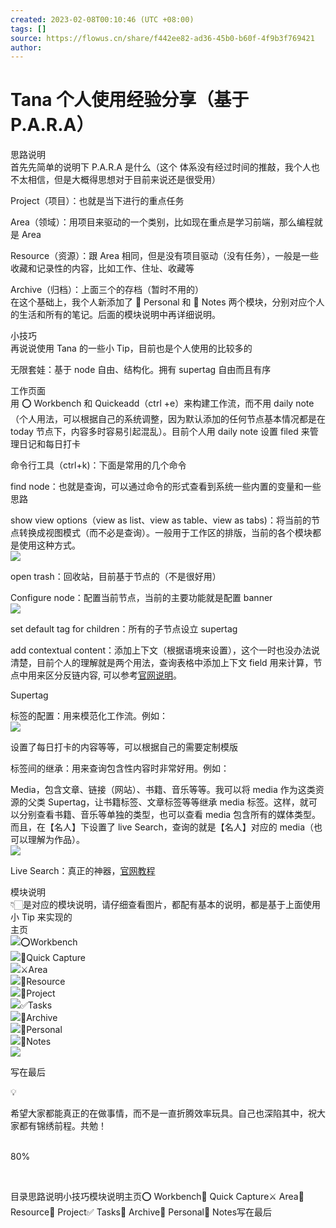 ```yaml
---
created: 2023-02-08T00:10:46 (UTC +08:00)
tags: []
source: https://flowus.cn/share/f442ee82-ad36-45b0-b60f-4f9b3f769421
author: 
---
```


# Tana 个人使用经验分享（基于 P.A.R.A）

思路说明  
首先先简单的说明下 P.A.R.A 是什么（这个 体系没有经过时间的推敲，我个人也不太相信，但是大概得思想对于目前来说还是很受用）  

Project（项目）：也就是当下进行的重点任务  

Area（领域）：用项目来驱动的一个类别，比如现在重点是学习前端，那么编程就是 Area  

Resource（资源）：跟 Area 相同，但是没有项目驱动（没有任务），一般是一些收藏和记录性的内容，比如工作、住址、收藏等  

Archive（归档）：上面三个的存档（暂时不用的）  
在这个基础上，我个人新添加了 ​​🐷​​ Personal 和 ​​🙌​​ Notes 两个模块，分别对应个人的生活和所有的笔记。后面的模块说明中再详细说明。  

小技巧  
再说说使用 Tana 的一些小 Tip，目前也是个人使用的比较多的  

无限套娃：基于 node 自由、结构化。拥有 supertag 自由而且有序  

工作页面  
用 ​​⭕​​ Workbench 和 Quickeadd（ctrl +e）来构建工作流，而不用 daily note（个人用法，可以根据自己的系统调整，因为默认添加的任何节点基本情况都是在 today 节点下，内容多时容易引起混乱）。目前个人用 daily note 设置 filed 来管理日记和每日打卡  

命令行工具（ctrl+k)：下面是常用的几个命令  

find node：也就是查询，可以通过命令的形式查看到系统一些内置的变量和一些思路  

show view options（view as list、view as table、view as tabs)：将当前的节点转换成视图模式（而不必是查询）。一般用于工作区的排版，当前的各个模块都是使用这种方式。  
![](https://cdn.flowus.cn/oss/57f387c9-c1d3-42ec-96e3-71c83bb0c080/image.png?time=1675784700&token=313827b0df48f9ef0bca6b8c3a90dc0c)

open trash：回收站，目前基于节点的（不是很好用）  

Configure node：配置当前节点，当前的主要功能就是配置 banner  
![](https://cdn.flowus.cn/oss/6d42a919-9d7b-448b-b338-e257ad55ee9d/image.png?time=1675784700&token=fa1dc745af4b5588ff614bd5215d86bb)

set default tag for children：所有的子节点设立 supertag  

add contextual content：添加上下文（根据语境来设置），这个一时也没办法说清楚，目前个人的理解就是两个用法，查询表格中添加上下文 field 用来计算，节点中用来区分反链内容, 可以参考[官网说明](https://help.tana.inc/contextual-content.html)。  

Supertag  

标签的配置：用来模范化工作流。例如：  
![](https://cdn.flowus.cn/oss/2a86490c-67f3-44d7-b983-d1b410ec00a1/image.png?time=1675784700&token=05e2bd3b8a5a23d4f599176aca4c9b76)

设置了每日打卡的内容等等，可以根据自己的需要定制模版  

标签间的继承：用来查询包含性内容时非常好用。例如：  

Media，包含文章、链接（网站）、书籍、音乐等等。我可以将 media 作为这类资源的父类 Supertag，让书籍标签、文章标签等等继承 media 标签。这样，就可以分别查看书籍、音乐等单独的类型，也可以查看 media 包含所有的媒体类型。而且，在【名人】下设置了 live Search，查询的就是【名人】对应的 media（也可以理解为作品）。  
![](https://cdn.flowus.cn/oss/dd7a77be-8f17-4a69-8cca-ff40eb007300/image.png?time=1675784700&token=cf795f6755cac8e08cc24d0cc67104bc)

Live Search：真正的神器，[官网教程](https://help.tana.inc/live-search.html)  

模块说明  
​​👇🏻​​ 是对应的模块说明，请仔细查看图片，都配有基本的说明，都是基于上面使用小 Tip 来实现的  
主页  
![](https://cdn.flowus.cn/oss/a77090e5-498f-4fa8-b822-64850ce470d8/image.png?time=1675784700&token=1ca6f93921a61349c547b595705865f3)​​⭕​​ Workbench  
![](https://cdn.flowus.cn/oss/891865b7-19c6-492c-9b55-1433c0221838/image.png?time=1675784700&token=e46d5239877c04ce85386a465b6c7b3b)​​🔗​​ Quick Capture  
![](https://cdn.flowus.cn/oss/15bfaa77-e4e0-4037-a69b-9d451001a5bc/image.png?time=1675784700&token=c0babd246ff05ca53b5209d14f08c3a7)​​⚔️​​ Area  
![](https://cdn.flowus.cn/oss/1db49cdf-10a8-49a3-bfa6-fc31a0d5ea7f/image.png?time=1675784700&token=69ea696a1de6bfc3b118f3dd6e118ff8)​​📿​​ Resource  
![](https://cdn.flowus.cn/oss/1e55ce16-fdec-44c4-84cb-7cdd923de578/image.png?time=1675784700&token=5978ff497acf0d61f07445c7a986ab77)​​🥊​​ Project  
![](https://cdn.flowus.cn/oss/91f565e8-fdb1-4db6-915b-681b93d5f41a/image.png?time=1675784700&token=da0ab4fbc08006d874d5da7ab9ca5711)​​✅​​ Tasks  
![](https://cdn.flowus.cn/oss/164a4c35-a02a-4bed-b4e0-42f38dd54f06/image.png?time=1675784700&token=b195e1347cf605e9c293d0f82257e6c8)​​🐶​​ Archive  
![](https://cdn.flowus.cn/oss/5502f37e-abcc-443c-9ac9-2e611f92256b/image.png?time=1675784700&token=a46ba1da4a2b1fb54e31f5bc6b85a94b)​​🐷​​ Personal  
![](https://cdn.flowus.cn/oss/6c1b2a66-845e-41df-85a0-312daf10a22c/image.png?time=1675784700&token=9121612c57a64d291322be7753d1187b)​​🙌​​ Notes  
![](https://cdn.flowus.cn/oss/effd6ea4-6fda-4c50-b1fa-375afef8fe25/image.png?time=1675784700&token=4dde4948eba8b99f4a7a1820734a0777)

写在最后  

💡

希望大家都能真正的在做事情，而不是一直折腾效率玩具。自己也深陷其中，祝大家都有锦绣前程。共勉！  

​​  
80%

[](/share/8ce68f53-f24d-4869-8665-57e96bcbdb45)​​  

目录思路说明小技巧模块说明主页⭕ Workbench🔗 Quick Capture⚔️ Area📿 Resource🥊 Project✅ Tasks🐶 Archive🐷 Personal🙌 Notes写在最后
